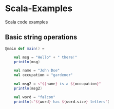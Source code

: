 # Scala-Examples
Scala code examples


## Basic string operations

```scala
@main def main() = 

    val msg = "Hello" + " there!"
    println(msg)

    val name = "John Doe"
    val occupation = "gardener"

    val msg2 = s"${name} is a ${occupation}"
    println(msg2)

    val word = "falcon"
    println(s"${word} has ${word.size} letters")
  ```
